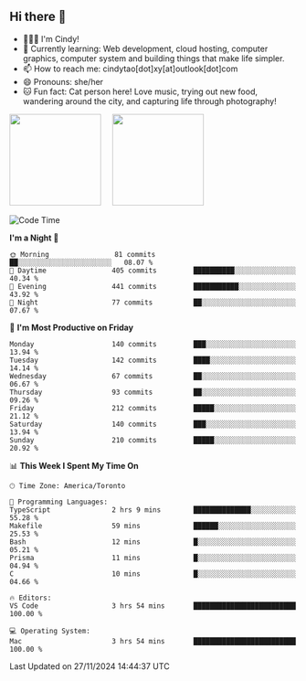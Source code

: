 ## Hi there 👋

<!--
**xinyue296/xinyue296** is a ✨ _special_ ✨ repository because its `README.md` (this file) appears on your GitHub profile.

Here are some ideas to get you started:

- 🔭 I’m currently working on ...
- 🌱 I’m currently learning ...
- 👯 I’m looking to collaborate on ...
- 🤔 I’m looking for help with ...
- 💬 Ask me about ...
- 📫 How to reach me: ...
- 😄 Pronouns: ...
- ⚡ Fun fact: ...
-->
- 👩🏻‍💻 I'm Cindy!
- 🌱 Currently learning: Web development, cloud hosting, computer graphics, computer system and building things that make life simpler.
- 📫 How to reach me: cindytao[dot]xy[at]outlook[dot]com
- 😄 Pronouns: she/her
- 🐱 Fun fact: Cat person here! Love music, trying out new food, wandering around the city, and capturing life through photography!

<!--Github Status: start-->
<div align="left">
  <img height="160em" src="https://github-readme-stats-topaz-two-25.vercel.app/api?username=xinyue296&theme=react&show_icons=true&count_private=true&include_orgs=true&hide=contribs,issues" />
    &nbsp;&nbsp;&nbsp;
  <img height="160em" src="https://github-readme-stats-cindy-taos-projects.vercel.app/api/top-langs/?username=xinyue296&theme=react&count_private=true&include_orgs=true&layout=compact" />
</div>
<!-- Github Status: end-->

<!--START_SECTION:waka-->
![Code Time](http://img.shields.io/badge/Code%20Time-182%20hrs%2037%20mins-blue)

**I'm a Night 🦉** 

```text
🌞 Morning                81 commits          ██░░░░░░░░░░░░░░░░░░░░░░░   08.07 % 
🌆 Daytime                405 commits         ██████████░░░░░░░░░░░░░░░   40.34 % 
🌃 Evening                441 commits         ███████████░░░░░░░░░░░░░░   43.92 % 
🌙 Night                  77 commits          ██░░░░░░░░░░░░░░░░░░░░░░░   07.67 % 
```
📅 **I'm Most Productive on Friday** 

```text
Monday                   140 commits         ███░░░░░░░░░░░░░░░░░░░░░░   13.94 % 
Tuesday                  142 commits         ████░░░░░░░░░░░░░░░░░░░░░   14.14 % 
Wednesday                67 commits          ██░░░░░░░░░░░░░░░░░░░░░░░   06.67 % 
Thursday                 93 commits          ██░░░░░░░░░░░░░░░░░░░░░░░   09.26 % 
Friday                   212 commits         █████░░░░░░░░░░░░░░░░░░░░   21.12 % 
Saturday                 140 commits         ███░░░░░░░░░░░░░░░░░░░░░░   13.94 % 
Sunday                   210 commits         █████░░░░░░░░░░░░░░░░░░░░   20.92 % 
```


📊 **This Week I Spent My Time On** 

```text
🕑︎ Time Zone: America/Toronto

💬 Programming Languages: 
TypeScript               2 hrs 9 mins        ██████████████░░░░░░░░░░░   55.28 % 
Makefile                 59 mins             ██████░░░░░░░░░░░░░░░░░░░   25.53 % 
Bash                     12 mins             █░░░░░░░░░░░░░░░░░░░░░░░░   05.21 % 
Prisma                   11 mins             █░░░░░░░░░░░░░░░░░░░░░░░░   04.94 % 
C                        10 mins             █░░░░░░░░░░░░░░░░░░░░░░░░   04.66 % 

🔥 Editors: 
VS Code                  3 hrs 54 mins       █████████████████████████   100.00 % 

💻 Operating System: 
Mac                      3 hrs 54 mins       █████████████████████████   100.00 % 
```


 Last Updated on 27/11/2024 14:44:37 UTC
<!--END_SECTION:waka-->
